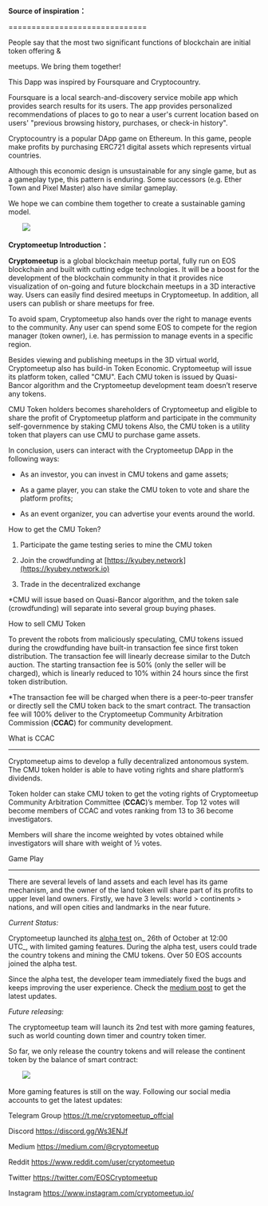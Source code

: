 **Source of inspiration：**


==============================

People say that the most two significant functions of blockchain are initial token offering &

meetups. We bring them together!

This Dapp was inspired by Foursquare and Cryptocountry.

Foursquare is a local search-and-discovery service mobile app which provides search results for its users. The app provides personalized recommendations of places to go to near a user's current location based on users' "previous browsing history, purchases, or check-in history".

Cryptocountry is a popular DApp game on Ethereum. In this game, people make profits by purchasing ERC721 digital assets which represents virtual countries.

Although this economic design is unsustainable for any single game, but as a gameplay type, this pattern is enduring. Some successors (e.g. Ether Town and Pixel Master) also have similar gameplay.

  

We hope we can combine them together to create a sustainable gaming model.

       ![](https://i.loli.net/2018/11/01/5bdb01ed569f0.png)      

**Cryptomeetup Introduction：**

**Cryptomeetup** is a global blockchain meetup portal, fully run on EOS blockchain and built with cutting edge technologies. It will be a boost for the development of the blockchain community in that it provides nice visualization of on-going and future blockchain meetups in a 3D interactive way. Users can easily find desired meetups in Cryptomeetup. In addition, all users can publish or share meetups for free.

To avoid spam, Cryptomeetup also hands over the right to manage events to the community. Any user can spend some EOS to compete for the region manager (token owner), i.e. has permission to manage events in a specific region.

Besides viewing and publishing meetups in the 3D virtual world, Cryptomeetup also has build-in Token Economic. Cryptomeetup will issue its platform token, called "CMU". Each CMU token is issued by Quasi-Bancor algorithm and the Cryptomeetup development team doesn’t reserve any tokens.

CMU Token holders becomes shareholders of Cryptomeetup and eligible to share the profit of Cryptomeetup platform and participate in the community self-governmence by staking CMU tokens Also, the CMU token is a utility token that players can use CMU to purchase game assets.

In conclusion, users can interact with the Cryptomeetup DApp in the following ways:

*   As an investor, you can invest in CMU tokens and game assets;
    

*   As a game player, you can stake the CMU token to vote and share the platform profits;
    

*   As an event organizer, you can advertise your events around the world. 
    

  

How to get the CMU Token?

1. Participate the game testing series to mine the CMU token

2. Join the crowdfunding at [https://kyubey.network](https://kyubey.network.io)

3. Trade in the decentralized exchange

*CMU will issue based on Quasi-Bancor algorithm, and the token sale (crowdfunding) will separate into several group buying phases.

  

How to sell CMU Token

To prevent the robots from maliciously speculating, CMU tokens issued during the crowdfunding have built-in transaction fee since first token distribution. The transaction fee will linearly decrease similar to the Dutch auction. The starting transaction fee is 50% (only the seller will be charged), which is linearly reduced to 10% within 24 hours since the first token distribution.

*The transaction fee will be charged when there is a peer-to-peer transfer or directly sell the CMU token back to the smart contract. The transaction fee will 100% deliver to the Cryptomeetup Community Arbitration Commission (**CCAC**) for community development. 

  

What is CCAC


----------------

Cryptomeetup aims to develop a fully decentralized antonomous system. The CMU token holder is able to have voting rights and share platform’s dividends.

Token holder can stake CMU token to get the voting rights of Cryptomeetup Community Arbitration Committee (**CCAC**)’s member. Top 12 votes will become members of CCAC and votes ranking from 13 to 36 become investigators.

Members will share the income weighted by votes obtained while investigators will share with weight of ½ votes. 

Game Play


-------------

There are several levels of land assets and each level has its game mechanism, and the owner of the land token will share part of its profits to upper level land owners. Firstly, we have 3 levels: world > continents > nations, and will open cities and landmarks in the near future.

_Current Status:_

Cryptomeetup launched its [alpha test](https://medium.com/@cryptomeetup/cryptomeetup-community-updates-1-5f8130c0a59f) on_ 26th of October at 12:00 UTC_, with limited gaming features. During the alpha test, users could trade the country tokens and mining the CMU tokens. Over 50 EOS accounts joined the alpha test.

Since the alpha test, the developer team immediately fixed the bugs and keeps improving the user experience. Check the [medium post](https://medium.com/@cryptomeetup/cryptomeetup-community-updates-1-5f8130c0a59f) to get the latest updates.

_Future releasing:_

The cryptomeetup team will launch its 2nd test with more gaming features, such as world counting down timer and country token timer.

So far, we only release the country tokens and will release the continent token by the balance of smart contract:

       ![](https://i.loli.net/2018/11/01/5bdb02864b6f7.png)      

More gaming features is still on the way. Following our social media accounts to get the latest updates:

Telegram Group https://t.me/cryptomeetup_offcial

Discord https://discord.gg/Ws3ENJf

Medium https://medium.com/@cryptomeetup

Reddit https://www.reddit.com/user/cryptomeetup

Twitter https://twitter.com/EOSCryptomeetup

Instagram https://www.instagram.com/cryptomeetup.io/